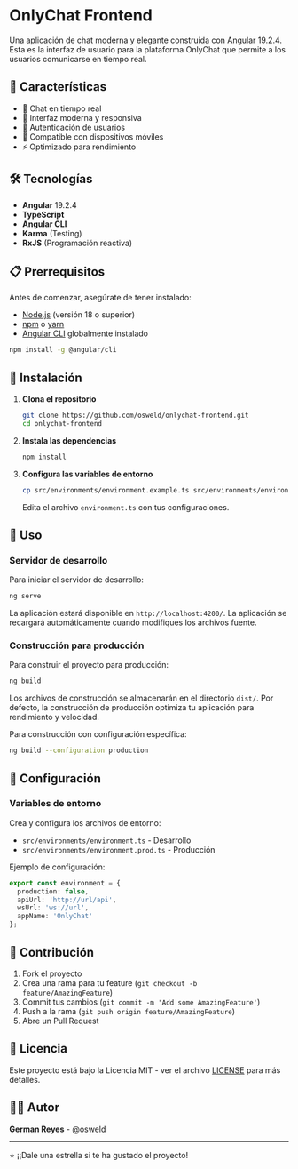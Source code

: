 # OnlyChat Frontend

Una aplicación de chat moderna y elegante construida con Angular 19.2.4. Esta es la interfaz de usuario para la plataforma OnlyChat que permite a los usuarios comunicarse en tiempo real.

## 🚀 Características

- 💬 Chat en tiempo real
- 🎨 Interfaz moderna y responsiva
- 🔐 Autenticación de usuarios
- 📱 Compatible con dispositivos móviles
- ⚡ Optimizado para rendimiento

## 🛠️ Tecnologías

- **Angular** 19.2.4
- **TypeScript**
- **Angular CLI**
- **Karma** (Testing)
- **RxJS** (Programación reactiva)

## 📋 Prerrequisitos

Antes de comenzar, asegúrate de tener instalado:

- [Node.js](https://nodejs.org/) (versión 18 o superior)
- [npm](https://www.npmjs.com/) o [yarn](https://yarnpkg.com/)
- [Angular CLI](https://angular.dev/cli) globalmente instalado

```bash
npm install -g @angular/cli
```

## 🔧 Instalación

1. **Clona el repositorio**
   ```bash
   git clone https://github.com/osweld/onlychat-frontend.git
   cd onlychat-frontend
   ```

2. **Instala las dependencias**
   ```bash
   npm install
   ```

3. **Configura las variables de entorno**
   ```bash
   cp src/environments/environment.example.ts src/environments/environment.ts
   ```
   Edita el archivo `environment.ts` con tus configuraciones.

## 🚀 Uso

### Servidor de desarrollo

Para iniciar el servidor de desarrollo:

```bash
ng serve
```

La aplicación estará disponible en `http://localhost:4200/`. La aplicación se recargará automáticamente cuando modifiques los archivos fuente.

### Construcción para producción

Para construir el proyecto para producción:

```bash
ng build
```

Los archivos de construcción se almacenarán en el directorio `dist/`. Por defecto, la construcción de producción optimiza tu aplicación para rendimiento y velocidad.

Para construcción con configuración específica:

```bash
ng build --configuration production
```

## 🔧 Configuración

### Variables de entorno

Crea y configura los archivos de entorno:

- `src/environments/environment.ts` - Desarrollo
- `src/environments/environment.prod.ts` - Producción

Ejemplo de configuración:

```typescript
export const environment = {
  production: false,
  apiUrl: 'http://url/api',
  wsUrl: 'ws://url',
  appName: 'OnlyChat'
};
```

## 🤝 Contribución

1. Fork el proyecto
2. Crea una rama para tu feature (`git checkout -b feature/AmazingFeature`)
3. Commit tus cambios (`git commit -m 'Add some AmazingFeature'`)
4. Push a la rama (`git push origin feature/AmazingFeature`)
5. Abre un Pull Request

## 📄 Licencia

Este proyecto está bajo la Licencia MIT - ver el archivo [LICENSE](LICENSE) para más detalles.

## 👨‍💻 Autor

**German Reyes** - [@osweld](https://github.com/osweld)

---

⭐ ¡¡Dale una estrella si te ha gustado el proyecto!
